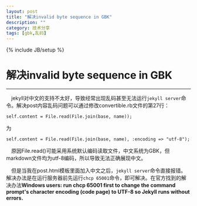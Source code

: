 ```yaml
---
layout: post
title: "解决invalid byte sequence in GBK"
description: ""
category: 技术分享
tags: [gbk,乱码]
---
```

{% include JB/setup %}
# 解决invalid byte sequence in GBK
---

　jekyll对中文的支持不太好，导致经常出现乱码甚至无法运行`jekyll server`命令。解决post内容乱码问题可以通过修改convertible.rb文件的第27行：

```
self.content = File.read(File.join(base, name));
```
为

```
self.content = File.read(File.join(base, name), :encoding => "utf-8");
```

　原因File.read()可能采用系统默认编码读取文件，中文系统为GBK，但markdown文件均为utf-8编码，所以导致无法正确展现中文。

<!--break-->

　但是当我在post.html模板里面加入中文之后，`jekyll server`命令直接报错。解决办法是在运行服务器前先运行`chcp 65001`命令，即可解决。在官方找到的解决办法**Windows users: run chcp 65001 first to change the command prompt's character encoding (code page) to UTF-8 so Jekyll runs without errors.**
